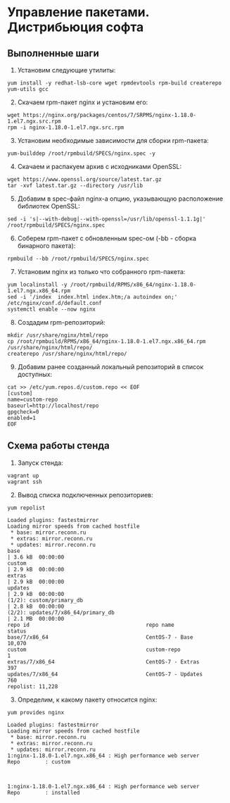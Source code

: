 # Управление пакетами. Дистрибьюция софта 
## Выполненные шаги
1. Установим следующие утилиты: 
``` 
yum install -y redhat-lsb-core wget rpmdevtools rpm-build createrepo yum-utils gcc
```
2. Скачаем rpm-пакет nginx и установим его:
```
wget https://nginx.org/packages/centos/7/SRPMS/nginx-1.18.0-1.el7.ngx.src.rpm
rpm -i nginx-1.18.0-1.el7.ngx.src.rpm
```
3. Установим необходимые зависимости для сборки rpm-пакета:
```
yum-builddep /root/rpmbuild/SPECS/nginx.spec -y
```
4. Скачаем и распакуем архив с исходниками OpenSSL:
```
wget https://www.openssl.org/source/latest.tar.gz
tar -xvf latest.tar.gz --directory /usr/lib
```
5. Добавим в spec-файл nginx-a опцию, указывающую расположение библиотек OpenSSL:
```
sed -i 's|--with-debug|--with-openssl=/usr/lib/openssl-1.1.1g|' /root/rpmbuild/SPECS/nginx.spec
```
6. Соберем rpm-пакет с обновленным spec-ом (-bb - сборка бинарного пакета):
```
rpmbuild --bb /root/rpmbuild/SPECS/nginx.spec
```
7. Установим nginx из только что собранного rpm-пакета:
```
yum localinstall -y /root/rpmbuild/RPMS/x86_64/nginx-1.18.0-1.el7.ngx.x86_64.rpm 
sed -i '/index  index.html index.htm;/a autoindex on;' /etc/nginx/conf.d/default.conf
systemctl enable --now nginx
```
8. Создадим rpm-репозиторий:
```
mkdir /usr/share/nginx/html/repo
cp /root/rpmbuild/RPMS/x86_64/nginx-1.18.0-1.el7.ngx.x86_64.rpm /usr/share/nginx/html/repo/
createrepo /usr/share/nginx/html/repo/
```
9. Добавим ранее созданный локальный репозиторий в список доступных:
```
cat >> /etc/yum.repos.d/custom.repo << EOF
[custom]
name=custom-repo
baseurl=http://localhost/repo
gpgcheck=0
enabled=1
EOF
```
## Схема работы стенда

1. Запуск стенда:
```
vagrant up
vagrant ssh
```
2. Вывод списка подключенных репозиториев:
```
yum repolist
```

```
Loaded plugins: fastestmirror
Loading mirror speeds from cached hostfile
 * base: mirror.reconn.ru
 * extras: mirror.reconn.ru
 * updates: mirror.reconn.ru
base                                                                     | 3.6 kB  00:00:00     
custom                                                                   | 2.9 kB  00:00:00     
extras                                                                   | 2.9 kB  00:00:00     
updates                                                                  | 2.9 kB  00:00:00     
(1/2): custom/primary_db                                                 | 2.8 kB  00:00:00     
(2/2): updates/7/x86_64/primary_db                                       | 2.1 MB  00:00:00     
repo id                                     repo name                                     status
base/7/x86_64                               CentOS-7 - Base                               10,070
custom                                      custom-repo                                        1
extras/7/x86_64                             CentOS-7 - Extras                                397
updates/7/x86_64                            CentOS-7 - Updates                               760
repolist: 11,228
```
3. Определим, к какому пакету относится nginx:
```
yum provides nginx
```
```
Loaded plugins: fastestmirror
Loading mirror speeds from cached hostfile
 * base: mirror.reconn.ru
 * extras: mirror.reconn.ru
 * updates: mirror.reconn.ru
1:nginx-1.18.0-1.el7.ngx.x86_64 : High performance web server
Repo        : custom



1:nginx-1.18.0-1.el7.ngx.x86_64 : High performance web server
Repo        : installed




```
